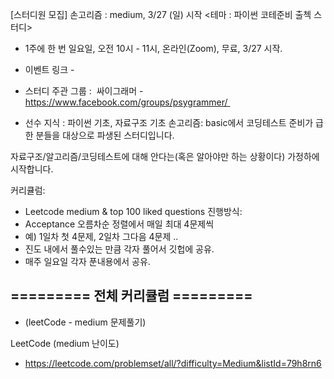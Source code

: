 [스터디원 모집] 손고리즘 : medium, 3/27 (일) 시작
<테마 : 파이썬 코테준비 출첵 스터디>
* 1주에 한 번 일요일, 오전 10시 - 11시, 온라인(Zoom), 무료, 3/27 시작.
* 이벤트 링크 -

* 스터디 주관 그룹 :  싸이그래머 - https://www.facebook.com/groups/psygrammer/ 
* 선수 지식 : 파이썬 기초, 자료구조 기초
손고리즘: basic에서 코딩테스트 준비가 급한 분들을 대상으로 파생된 스터디입니다.

자료구조/알고리즘/코딩테스트에 대해 안다는(혹은 알아야만 하는 상황이다) 가정하에 시작합니다. 

커리큘럼:
- Leetcode medium  & top 100 liked questions
진행방식:
- Acceptance 오름차순 정렬에서 매일 최대 4문제씩
- 예) 1일차 첫 4문제, 2일차 그다음 4문제 ..
- 진도 내에서 풀수있는 만큼 각자 풀어서 깃헙에 공유.
- 매주 일요일 각자 푼내용에서 공유.


========= 전체 커리큘럼 =========
---------------------
* (leetCode - medium 문제풀기)

LeetCode (medium 난이도)
- https://leetcode.com/problemset/all/?difficulty=Medium&listId=79h8rn6
